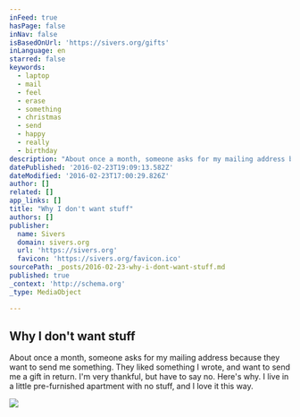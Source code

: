 ```yaml
---
inFeed: true
hasPage: false
inNav: false
isBasedOnUrl: 'https://sivers.org/gifts'
inLanguage: en
starred: false
keywords:
  - laptop
  - mail
  - feel
  - erase
  - something
  - christmas
  - send
  - happy
  - really
  - birthday
description: "About once a month, someone asks for my mailing address because they want to send me something. They liked something I wrote, and want to send me a gift in return. I'm very thankful, but have to say no. Here's why. I live in a little pre-furnished apartment with no stuff, and I love it this way."
datePublished: '2016-02-23T19:09:13.582Z'
dateModified: '2016-02-23T17:00:29.826Z'
author: []
related: []
app_links: []
title: "Why I don't want stuff"
authors: []
publisher:
  name: Sivers
  domain: sivers.org
  url: 'https://sivers.org'
  favicon: 'https://sivers.org/favicon.ico'
sourcePath: _posts/2016-02-23-why-i-dont-want-stuff.md
published: true
_context: 'http://schema.org'
_type: MediaObject

---
```

<article style=""><h1>Why I don't want stuff</h1><p>About once a month, someone asks for my mailing address because they want to send me something. They liked something I wrote, and want to send me a gift in return. I'm very thankful, but have to say no. Here's why. I live in a little pre-furnished apartment with no stuff, and I love it this way.</p><img src="https://sivers.org/images/transparentchurch.jpg" /></article>